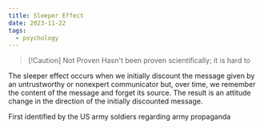 ```yaml
---
title: Sleeper Effect
date: 2023-11-22
tags:
  - psychology
---
```


> [!Caution] Not Proven
> Hasn't been proven scientifically; it is hard to 

The sleeper effect occurs when we initially discount the message given by an untrustworthy or nonexpert communicator but, over time, we remember the content of the message and forget its source. The result is an attitude change in the direction of the initially discounted message.

First identified by the US army soldiers regarding army propaganda

